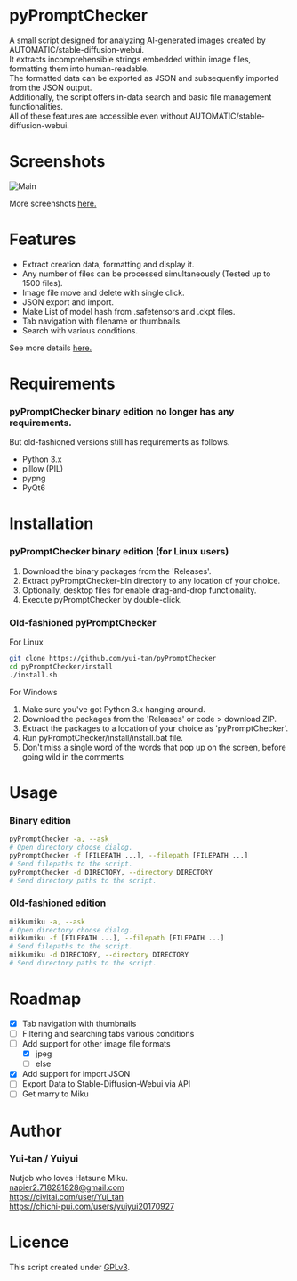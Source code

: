 # pyPromptChecker
A small script designed for analyzing AI-generated images created by AUTOMATIC/stable-diffusion-webui.  
It extracts incomprehensible strings embedded within image files, formatting them into human-readable.  
The formatted data can be exported as JSON and subsequently imported from the JSON output.  
Additionally, the script offers in-data search and basic file management functionalities.  
All of these features are accessible even without AUTOMATIC/stable-diffusion-webui.


# Screenshots
![Main](https://github.com/yui-tan/pyPromptChecker/assets/121333129/a0c86d10-563f-44a2-bf9f-cfc207fd262f)

More screenshots [here.](description.md#screenshots)

# Features

- Extract creation data, formatting and display it.
- Any number of files can be processed simultaneously (Tested up to 1500 files).
- Image file move and delete with single click.
- JSON export and import.
- Make List of model hash from .safetensors and .ckpt files.
- Tab navigation with filename or thumbnails.
- Search with various conditions.

See more details [here.](description.md)


# Requirements  
### pyPromptChecker binary edition no longer has any requirements.  
But old-fashioned versions still has requirements as follows.
- Python 3.x
- pillow (PIL)
- pypng
- PyQt6

# Installation
### pyPromptChecker binary edition (for Linux users)  
1. Download the binary packages from the 'Releases'.
2. Extract pyPromptChecker-bin directory to any location of your choice.
3. Optionally, desktop files for enable drag-and-drop functionality.
4. Execute pyPromptChecker by double-click.

### Old-fashioned pyPromptChecker

For Linux
````bash
git clone https://github.com/yui-tan/pyPromptChecker
cd pyPromptChecker/install
./install.sh
````
  
For Windows
1. Make sure you've got Python 3.x hanging around. 
2. Download the packages from the 'Releases' or code > download ZIP.
3. Extract the packages to a location of your choice as 'pyPromptChecker'.
4. Run pyPromptChecker/install/install.bat file.
5. Don't miss a single word of the words that pop up on the screen, before going wild in the comments
# Usage
### Binary edition
```bash
pyPromptChecker -a, --ask  
# Open directory choose dialog.
pyPromptChecker -f [FILEPATH ...], --filepath [FILEPATH ...]  
# Send filepaths to the script.
pyPromptChecker -d DIRECTORY, --directory DIRECTORY  
# Send directory paths to the script.
```
### Old-fashioned edition
```bash
mikkumiku -a, --ask  
# Open directory choose dialog.
mikkumiku -f [FILEPATH ...], --filepath [FILEPATH ...]  
# Send filepaths to the script.
mikkumiku -d DIRECTORY, --directory DIRECTORY  
# Send directory paths to the script.
```
# Roadmap
 - [x] Tab navigation with thumbnails
 - [ ] Filtering and searching tabs various conditions
 - [ ] Add support for other image file formats
    - [x] jpeg
    - [ ] else
 - [x] Add support for import JSON
 - [ ] Export Data to Stable-Diffusion-Webui via API
 - [ ] Get marry to Miku

 # Author
 ### Yui-tan / Yuiyui
 Nutjob who loves Hatsune Miku.  
 napier2.718281828@gmail.com  
 https://civitai.com/user/Yui_tan  
 https://chichi-pui.com/users/yuiyui20170927

 # Licence
This script created under [GPLv3](https://www.gnu.org/licenses/gpl-3.0.html).
